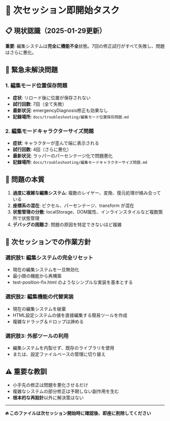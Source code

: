 # 🚨 次セッション即開始タスク

## 📋 現状認識（2025-01-29更新）

**重要**: 編集システムは**完全に機能不全**状態。7回の修正試行がすべて失敗し、問題はさらに悪化。

## 🔴 緊急未解決問題

### 1. 編集モード位置保存問題
- **症状**: リロード後に位置が保存されない
- **試行回数**: 7回（全て失敗）
- **最新状況**: emergencyDiagnosis修正も効果なし
- **記録場所**: `docs/troubleshooting/編集モード位置保存問題.md`

### 2. 編集モードキャラクターサイズ問題  
- **症状**: キャラクターが歪んで端に表示される
- **試行回数**: 4回（さらに悪化）
- **最新状況**: ラッパーのパーセンテージ化で問題悪化
- **記録場所**: `docs/troubleshooting/編集モードキャラクターサイズ問題.md`

## 🚨 問題の本質

1. **過度に複雑な編集システム**: 複数のレイヤー、変換、復元処理が絡み合っている
2. **座標系の混在**: ピクセル、パーセンテージ、transform が混在
3. **状態管理の分散**: localStorage、DOM属性、インラインスタイルなど複数箇所で状態管理
4. **デバッグの困難さ**: 問題の原因を特定できないほど複雑

## 🎯 次セッションでの作業方針

### 選択肢1: 編集システムの完全リセット
- 現在の編集システムを一旦無効化
- 最小限の機能から再構築
- test-position-fix.html のようなシンプルな実装を基本とする

### 選択肢2: 編集機能の代替実装
- 現在の編集システムを破棄
- HTML設定システムの値を直接編集する簡易ツールを作成
- 複雑なドラッグ＆ドロップは諦める

### 選択肢3: 外部ツールの利用
- 編集システムを内製せず、既存のライブラリを使用
- または、設定ファイルベースの管理に切り替え

## ⚠️ 重要な教訓

- 小手先の修正は問題を悪化させるだけ
- 複雑なシステムの部分修正は予期しない副作用を生む
- **根本的な再設計**以外に解決策はない

---

**🔥 このファイルは次セッション開始時に確認後、即座に削除してください**